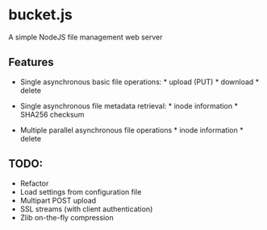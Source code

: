 bucket.js
=========

A simple NodeJS file management web server

## Features
* Single asynchronous basic file operations:
       * upload (PUT)
       * download
       * delete

* Single asynchronous file metadata retrieval:
       * inode information
       * SHA256 checksum

* Multiple parallel asynchronous file operations 
       * inode information
       * delete

## TODO:
* Refactor
* Load settings from configuration file
* Multipart POST upload
* SSL streams (with client authentication)
* Zlib on-the-fly compression
